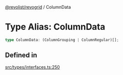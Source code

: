 [@revolist/revogrid](README.md) / ColumnData

# Type Alias: ColumnData

```ts
type ColumnData: (ColumnGrouping | ColumnRegular)[];
```

## Defined in

[src/types/interfaces.ts:250](https://github.com/revolist/revogrid/blob/e3c4d102f429c82d34023490b300d210ef8d9573/src/types/interfaces.ts#L250)
